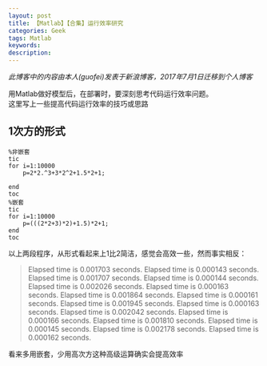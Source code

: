 ```yaml
---
layout: post
title: 【Matlab】【合集】运行效率研究
categories: Geek
tags: Matlab
keywords:
description:
---
```


*此博客中的内容由本人(guofei)发表于新浪博客，2017年7月1日迁移到个人博客*  

用Matlab做好模型后，在部署时，要深刻思考代码运行效率问题。  
这里写上一些提高代码运行效率的技巧或思路  

## 1次方的形式
```
%非嵌套
tic
for i=1:10000
    p=2*2.^3+3*2^2+1.5*2+1;

end
toc
%嵌套
tic
for i=1:10000
    p=(((2*2+3)*2)+1.5)*2+1;
end
toc
```
以上两段程序，从形式看起来上1比2简洁，感觉会高效一些，然而事实相反：  
>Elapsed time is 0.001703 seconds.
Elapsed time is 0.000143 seconds.
Elapsed time is 0.001707 seconds.
Elapsed time is 0.000144 seconds.
Elapsed time is 0.002026 seconds.
Elapsed time is 0.000163 seconds.
Elapsed time is 0.001864 seconds.
Elapsed time is 0.000161 seconds.
Elapsed time is 0.001945 seconds.
Elapsed time is 0.000163 seconds.
Elapsed time is 0.002042 seconds.
Elapsed time is 0.000166 seconds.
Elapsed time is 0.001810 seconds.
Elapsed time is 0.000145 seconds.
Elapsed time is 0.002178 seconds.
Elapsed time is 0.000162 seconds.


看来多用嵌套，少用高次方这种高级运算确实会提高效率
